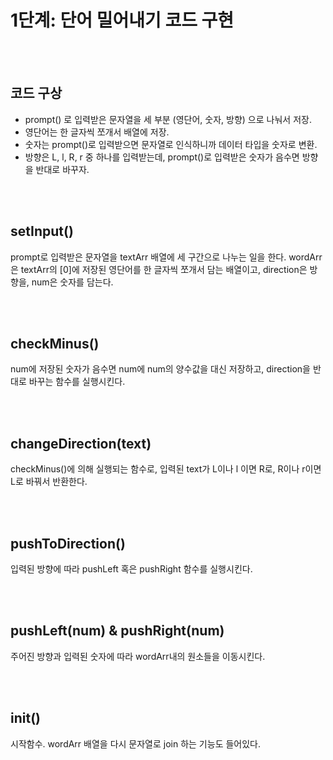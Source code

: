 # 1단계: 단어 밀어내기 코드 구현

</br></br>
## 코드 구상
  * prompt() 로 입력받은 문자열을 세 부분 (영단어, 숫자, 방향) 으로 나눠서 저장.
  * 영단어는 한 글자씩 쪼개서 배열에 저장.
  * 숫자는 prompt()로 입력받으면 문자열로 인식하니까 데이터 타입을 숫자로 변환.
  * 방향은 L, l, R, r 중 하나를 입력받는데, prompt()로 입력받은 숫자가 음수면 방향을 반대로 바꾸자.
  
  
  </br></br>
  ## setInput() 
  prompt로 입력받은 문자열을 textArr 배열에 세 구간으로 나누는 일을 한다. wordArr은 textArr의 [0]에 저장된 영단어를 한 글자씩 쪼개서 담는 배열이고, direction은 방향을, num은 숫자를 담는다.
   
  </br></br>
  ## checkMinus()
  num에 저장된 숫자가 음수면 num에 num의 양수값을 대신 저장하고, direction을 반대로 바꾸는 함수를 실행시킨다. 
 
  </br></br>
  ## changeDirection(text)
  checkMinus()에 의해 실행되는 함수로, 입력된 text가 L이나 l 이면 R로, R이나 r이면 L로 바꿔서 반환한다.
  
  </br></br>
  ## pushToDirection() 
  입력된 방향에 따라 pushLeft 혹은 pushRight 함수를 실행시킨다.
  
  </br></br>
  ## pushLeft(num) & pushRight(num)
  주어진 방향과 입력된 숫자에 따라 wordArr내의 원소들을 이동시킨다.
  
  </br></br>
  ## init()
  시작함수. wordArr 배열을 다시 문자열로 join 하는 기능도 들어있다.
  
  
